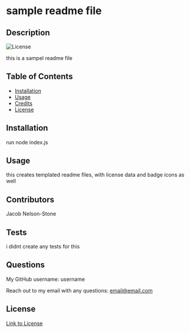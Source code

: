 # sample readme file

  ## Description

  ![License](https://img.shields.io/badge/License-Apache_2.0-blue.svg)

   this is a sampel readme file
  
  ## Table of Contents 
    
  * [Installation](#installation)
  * [Usage](#usage)
  * [Credits](#contributors)
  * [License](#license)
  
  ## Installation
  
  run node index.js

  ## Usage
  
  this creates templated readme files, with license data and badge icons as well

  ## Contributors

  Jacob Nelson-Stone

  ## Tests

  i didnt create any tests for this

  ## Questions 

  My GitHub username: username

  Reach out to my email with any questions: email@email.com

## License
[Link to License](https://opensource.org/licenses/Apache-2.0)
    

  